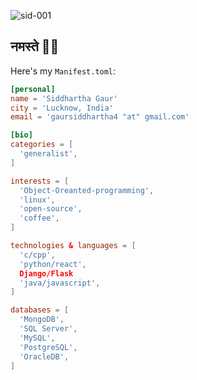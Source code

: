 <p align="left">
  <img src="https://komarev.com/ghpvc/?username=sid-001" alt="sid-001" />
</p>

## नमस्ते 🙏🏻

Here's my `Manifest.toml`:

```toml
[personal]
name = 'Siddhartha Gaur'
city = 'Lucknow, India'
email = 'gaursiddhartha4 "at" gmail.com'

[bio]
categories = [
  'generalist',
]

interests = [
  'Object-Oreanted-programming',
  'linux',
  'open-source',
  'coffee',
]

technologies & languages = [
  'c/cpp',
  'python/react',
  Django/Flask
  'java/javascript',
]

databases = [
  'MongoDB',
  'SQL Server',
  'MySQL',
  'PostgreSQL',
  'OracleDB',
]
```

